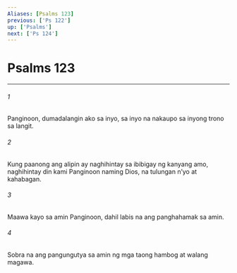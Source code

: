 ```yaml
---
Aliases: [Psalms 123]
previous: ['Ps 122']
up: ['Psalms']
next: ['Ps 124']
---
```

# Psalms 123

***


###### 1 


Panginoon, dumadalangin ako sa inyo, sa inyo na nakaupo sa inyong trono sa langit. 


###### 2 


Kung paanong ang alipin ay naghihintay sa ibibigay ng kanyang amo, naghihintay din kami Panginoon naming Dios, na tulungan nʼyo at kahabagan. 


###### 3 


Maawa kayo sa amin Panginoon, dahil labis na ang panghahamak sa amin. 


###### 4 


Sobra na ang pangungutya sa amin ng mga taong hambog at walang magawa.
